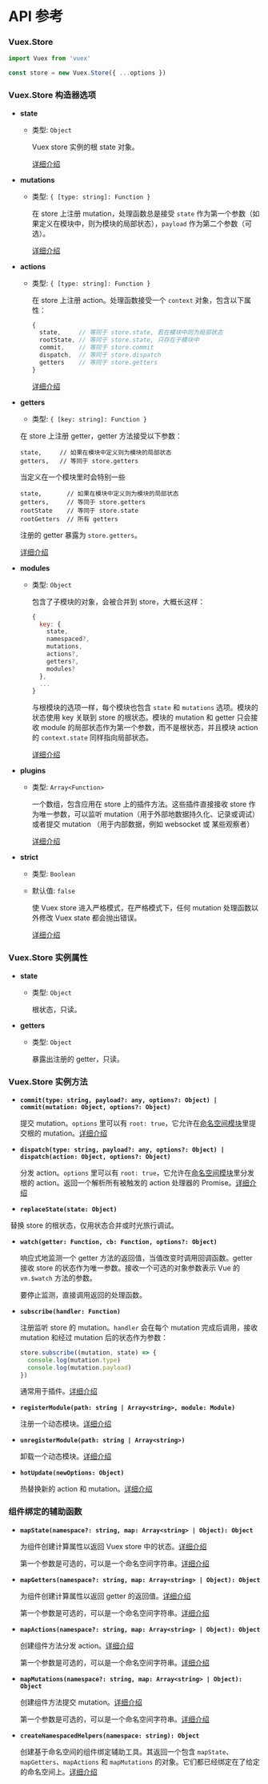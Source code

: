# API 参考

### Vuex.Store

``` js
import Vuex from 'vuex'

const store = new Vuex.Store({ ...options })
```

### Vuex.Store 构造器选项

- **state**

  - 类型: `Object`

    Vuex store 实例的根 state 对象。

    [详细介绍](state.md)

- **mutations**

  - 类型: `{ [type: string]: Function }`

    在 store 上注册 mutation，处理函数总是接受 `state` 作为第一个参数（如果定义在模块中，则为模块的局部状态），`payload` 作为第二个参数（可选）。

    [详细介绍](mutations.md)

- **actions**

  - 类型: `{ [type: string]: Function }`

    在 store 上注册 action。处理函数接受一个 `context` 对象，包含以下属性：

    ``` js
    {
      state,     // 等同于 store.state, 若在模块中则为局部状态
      rootState, // 等同于 store.state, 只存在于模块中
      commit,    // 等同于 store.commit
      dispatch,  // 等同于 store.dispatch
      getters    // 等同于 store.getters
    }
    ```

    [详细介绍](actions.md)

- **getters**

  - 类型: `{ [key: string]: Function }`

  在 store 上注册 getter，getter 方法接受以下参数：

    ```
    state,     // 如果在模块中定义则为模块的局部状态
    getters,   // 等同于 store.getters
    ```

    当定义在一个模块里时会特别一些

    ```
    state,       // 如果在模块中定义则为模块的局部状态
    getters,     // 等同于 store.getters
    rootState    // 等同于 store.state
    rootGetters  // 所有 getters
    ```

    注册的 getter 暴露为 `store.getters`。

    [详细介绍](getters.md)

- **modules**

  - 类型: `Object`

    包含了子模块的对象，会被合并到 store，大概长这样：

    ``` js
    {
      key: {
        state,
        namespaced?,
        mutations,
        actions?,
        getters?,
        modules?
      },
      ...
    }
    ```

    与根模块的选项一样，每个模块也包含 `state` 和 `mutations` 选项。模块的状态使用 key 关联到 store 的根状态。模块的 mutation 和 getter 只会接收 module 的局部状态作为第一个参数，而不是根状态，并且模块 action 的 `context.state` 同样指向局部状态。

    [详细介绍](modules.md)

- **plugins**

  - 类型: `Array<Function>`

    一个数组，包含应用在 store 上的插件方法。这些插件直接接收 store 作为唯一参数，可以监听 mutation（用于外部地数据持久化、记录或调试）或者提交 mutation （用于内部数据，例如 websocket 或 某些观察者）

    [详细介绍](plugins.md)

- **strict**

  - 类型: `Boolean`
  - 默认值: `false`

    使 Vuex store 进入严格模式，在严格模式下，任何 mutation 处理函数以外修改 Vuex state 都会抛出错误。

    [详细介绍](strict.md)

### Vuex.Store 实例属性

- **state**

  - 类型: `Object`

    根状态，只读。

- **getters**

  - 类型: `Object`

    暴露出注册的 getter，只读。

### Vuex.Store 实例方法

- **`commit(type: string, payload?: any, options?: Object) | commit(mutation: Object, options?: Object)`**

  提交 mutation。`options` 里可以有 `root: true`，它允许在[命名空间模块](modules.md#namespacing)里提交根的 mutation。[详细介绍](mutations.md)

- **`dispatch(type: string, payload?: any, options?: Object) | dispatch(action: Object, options?: Object)`**

  分发 action。`options` 里可以有 `root: true`，它允许在[命名空间模块](modules.md#namespacing)里分发根的 action。返回一个解析所有被触发的 action 处理器的 Promise。[详细介绍](actions.md)

- **`replaceState(state: Object)`**

  替换 store 的根状态，仅用状态合并或时光旅行调试。

- **`watch(getter: Function, cb: Function, options?: Object)`**

  响应式地监测一个 getter 方法的返回值，当值改变时调用回调函数。getter 接收 store 的状态作为唯一参数。接收一个可选的对象参数表示 Vue 的 `vm.$watch` 方法的参数。

  要停止监测，直接调用返回的处理函数。

- **`subscribe(handler: Function)`**

  注册监听 store 的 mutation。`handler` 会在每个 mutation 完成后调用，接收 mutation 和经过 mutation 后的状态作为参数：

  ``` js
  store.subscribe((mutation, state) => {
    console.log(mutation.type)
    console.log(mutation.payload)
  })
  ```

  通常用于插件。[详细介绍](plugins.md)

- **`registerModule(path: string | Array<string>, module: Module)`**

  注册一个动态模块。[详细介绍](modules.md#dynamic-module-registration)

- **`unregisterModule(path: string | Array<string>)`**

  卸载一个动态模块。[详细介绍](modules.md#dynamic-module-registration)

- **`hotUpdate(newOptions: Object)`**

  热替换新的 action 和 mutation。[详细介绍](hot-reload.md)

### 组件绑定的辅助函数

- **`mapState(namespace?: string, map: Array<string> | Object): Object`**

  为组件创建计算属性以返回 Vuex store 中的状态。[详细介绍](state.md#the-mapstate-helper)

  第一个参数是可选的，可以是一个命名空间字符串。[详细介绍](modules.md#binding-helpers-with-namespace)

- **`mapGetters(namespace?: string, map: Array<string> | Object): Object`**

  为组件创建计算属性以返回 getter 的返回值。[详细介绍](getters.md#the-mapgetters-helper)

  第一个参数是可选的，可以是一个命名空间字符串。[详细介绍](modules.md#binding-helpers-with-namespace)

- **`mapActions(namespace?: string, map: Array<string> | Object): Object`**

  创建组件方法分发 action。[详细介绍](actions.md#dispatching-actions-in-components)

  第一个参数是可选的，可以是一个命名空间字符串。[详细介绍](modules.md#binding-helpers-with-namespace)

- **`mapMutations(namespace?: string, map: Array<string> | Object): Object`**

  创建组件方法提交 mutation。[详细介绍](mutations.md#commiting-mutations-in-components)

  第一个参数是可选的，可以是一个命名空间字符串。[详细介绍](modules.md#binding-helpers-with-namespace)

- **`createNamespacedHelpers(namespace: string): Object`**

  创建基于命名空间的组件绑定辅助工具。其返回一个包含 `mapState`、`mapGetters`、`mapActions` 和 `mapMutations` 的对象。它们都已经绑定在了给定的命名空间上。[详细介绍](modules.md#binding-helpers-with-namespace)

